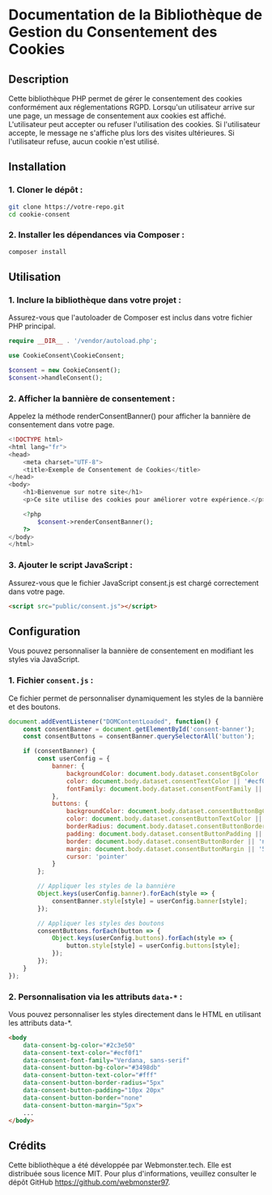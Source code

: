 # Documentation de la Bibliothèque de Gestion du Consentement des Cookies

## Description

Cette bibliothèque PHP permet de gérer le consentement des cookies conformément aux réglementations RGPD. Lorsqu'un utilisateur arrive sur une page, un message de consentement aux cookies est affiché. L'utilisateur peut accepter ou refuser l'utilisation des cookies. Si l'utilisateur accepte, le message ne s'affiche plus lors des visites ultérieures. Si l'utilisateur refuse, aucun cookie n'est utilisé.

## Installation

### 1. Cloner le dépôt :

```bash
git clone https://votre-repo.git
cd cookie-consent
```
### 2. Installer les dépendances via Composer :

```bash
composer install
```
## Utilisation

### 1. Inclure la bibliothèque dans votre projet :

Assurez-vous que l'autoloader de Composer est inclus dans votre fichier PHP principal.

```php
require __DIR__ . '/vendor/autoload.php';

use CookieConsent\CookieConsent;

$consent = new CookieConsent();
$consent->handleConsent();
```
### 2. Afficher la bannière de consentement :

Appelez la méthode renderConsentBanner() pour afficher la bannière de consentement dans votre page.

```php
<!DOCTYPE html>
<html lang="fr">
<head>
    <meta charset="UTF-8">
    <title>Exemple de Consentement de Cookies</title>
</head>
<body>
    <h1>Bienvenue sur notre site</h1>
    <p>Ce site utilise des cookies pour améliorer votre expérience.</p>

    <?php
        $consent->renderConsentBanner();
    ?>
</body>
</html>
```
### 3. Ajouter le script JavaScript :

Assurez-vous que le fichier JavaScript consent.js est chargé correctement dans votre page.

```html
<script src="public/consent.js"></script>
```

## Configuration

Vous pouvez personnaliser la bannière de consentement en modifiant les styles via JavaScript.

### 1. Fichier `consent.js` :

Ce fichier permet de personnaliser dynamiquement les styles de la bannière et des boutons.

```javascript
document.addEventListener("DOMContentLoaded", function() {
    const consentBanner = document.getElementById('consent-banner');
    const consentButtons = consentBanner.querySelectorAll('button');

    if (consentBanner) {
        const userConfig = {
            banner: {
                backgroundColor: document.body.dataset.consentBgColor || '#2c3e50',
                color: document.body.dataset.consentTextColor || '#ecf0f1',
                fontFamily: document.body.dataset.consentFontFamily || 'Verdana, sans-serif',
            },
            buttons: {
                backgroundColor: document.body.dataset.consentButtonBgColor || '#3498db',
                color: document.body.dataset.consentButtonTextColor || '#fff',
                borderRadius: document.body.dataset.consentButtonBorderRadius || '5px',
                padding: document.body.dataset.consentButtonPadding || '10px 20px',
                border: document.body.dataset.consentButtonBorder || 'none',
                margin: document.body.dataset.consentButtonMargin || '5px',
                cursor: 'pointer'
            }
        };

        // Appliquer les styles de la bannière
        Object.keys(userConfig.banner).forEach(style => {
            consentBanner.style[style] = userConfig.banner[style];
        });

        // Appliquer les styles des boutons
        consentButtons.forEach(button => {
            Object.keys(userConfig.buttons).forEach(style => {
                button.style[style] = userConfig.buttons[style];
            });
        });
    }
});
```

### 2. Personnalisation via les attributs `data-*` :

Vous pouvez personnaliser les styles directement dans le HTML en utilisant les attributs data-*.

```html
<body
    data-consent-bg-color="#2c3e50"
    data-consent-text-color="#ecf0f1"
    data-consent-font-family="Verdana, sans-serif"
    data-consent-button-bg-color="#3498db"
    data-consent-button-text-color="#fff"
    data-consent-button-border-radius="5px"
    data-consent-button-padding="10px 20px"
    data-consent-button-border="none"
    data-consent-button-margin="5px">
    ...
</body>
```

## Crédits

Cette bibliothèque a été développée par Webmonster.tech. Elle est distribuée sous licence MIT. Pour plus d'informations, veuillez consulter le dépôt GitHub https://github.com/webmonster97.
